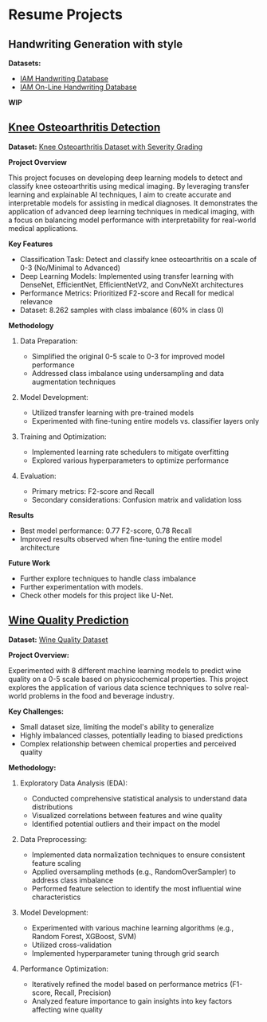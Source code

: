 # Resume Projects

## Handwriting Generation with style

**Datasets:**

- [IAM Handwriting Database](https://fki.tic.heia-fr.ch/databases/iam-handwriting-database)
- [IAM On-Line Handwriting Database](https://fki.tic.heia-fr.ch/databases/iam-on-line-handwriting-database)

**WIP**

## [Knee Osteoarthritis Detection](./Detection%20of%20knee%20osteoroporosis%20with%20xAI/)

**Dataset:** [Knee Osteoarthritis Dataset with Severity Grading](https://www.kaggle.com/datasets/shashwatwork/knee-osteoarthritis-dataset-with-severity)

**Project Overview**

This project focuses on developing deep learning models to detect and classify knee osteoarthritis using medical imaging. By leveraging transfer learning and explainable AI techniques, I aim to create accurate and interpretable models for assisting in medical diagnoses. It demonstrates the application of advanced deep learning techniques in medical imaging, with a focus on balancing model performance with interpretability for real-world medical applications.

**Key Features**

- Classification Task: Detect and classify knee osteoarthritis on a scale of 0-3 (No/Minimal to Advanced)
- Deep Learning Models: Implemented using transfer learning with DenseNet, EfficientNet, EfficientNetV2, and ConvNeXt architectures
- Performance Metrics: Prioritized F2-score and Recall for medical relevance
- Dataset: 8.262 samples with class imbalance (60% in class 0)

**Methodology**

1. Data Preparation:
   - Simplified the original 0-5 scale to 0-3 for improved model performance
   - Addressed class imbalance using undersampling and data augmentation techniques

2. Model Development:
   - Utilized transfer learning with pre-trained models
   - Experimented with fine-tuning entire models vs. classifier layers only

3. Training and Optimization:
   - Implemented learning rate schedulers to mitigate overfitting
   - Explored various hyperparameters to optimize performance

4. Evaluation:
   - Primary metrics: F2-score and Recall
   - Secondary considerations: Confusion matrix and validation loss

**Results**

- Best model performance: 0.77 F2-score, 0.78 Recall
- Improved results observed when fine-tuning the entire model architecture

**Future Work**

- Further explore techniques to handle class imbalance
- Further experimentation with models.
- Check other models for this project like U-Net.

## [Wine Quality Prediction](./Wine%20Quality%20Prediction/)

**Dataset:** [Wine Quality Dataset](https://www.kaggle.com/datasets/yasserh/wine-quality-dataset/data)

**Project Overview:**

Experimented with 8 different machine learning models to predict wine quality on a 0-5 scale based on physicochemical properties. This project explores the application of various data science techniques to solve real-world problems in the food and beverage industry.

**Key Challenges:**

- Small dataset size, limiting the model's ability to generalize
- Highly imbalanced classes, potentially leading to biased predictions
- Complex relationship between chemical properties and perceived quality
  
**Methodology:**

1. Exploratory Data Analysis (EDA):

   - Conducted comprehensive statistical analysis to understand data distributions
   - Visualized correlations between features and wine quality
   - Identified potential outliers and their impact on the model

2. Data Preprocessing:
   - Implemented data normalization techniques to ensure consistent feature scaling
   - Applied oversampling methods (e.g., RandomOverSampler) to address class imbalance
   - Performed feature selection to identify the most influential wine characteristics

3. Model Development:

   - Experimented with various machine learning algorithms (e.g., Random Forest, XGBoost, SVM)
   - Utilized cross-validation
   - Implemented hyperparameter tuning through grid search

4. Performance Optimization:

   - Iteratively refined the model based on performance metrics (F1-score, Recall, Precision)
   - Analyzed feature importance to gain insights into key factors affecting wine quality
